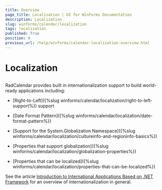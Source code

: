 ```yaml
---
title: Overview
page_title: Localization | UI for WinForms Documentation
description: Localization
slug: winforms/calendar/localization
tags: localization
published: True
position: 0
previous_url: /help/winforms/calendar-localization-overview.html
---
```


# Localization



## 

RadCalendar provides built in internationalization support to build world-ready applications including: 

* [Right-to-Left]({%slug winforms/calendar/localization/right-to-left-support%}) support

* [Date Format Pattern]({%slug winforms/calendar/localization/date-format-pattern%})

* [Support for the System.Globalization Namespace]({%slug winforms/calendar/localization/cultureinfo-and-regioninfo-basics%})

* [Properties that support globalization]({%slug winforms/calendar/localization/globalization-properties%})

* [Properties that can be localized]({%slug winforms/calendar/localization/properties-that-can-be-localized%})

See the article [Introduction to International Applications Based on .NET Framework](http://msdn2.microsoft.com/en-us/library/t18274tk(vs.80).aspx) for an overview of internationalization in general. 
